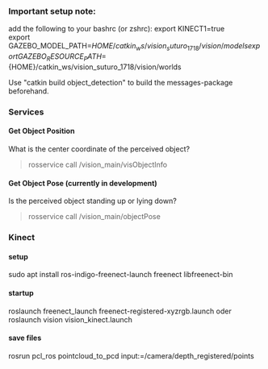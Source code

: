 ### Important setup note:
add the following to your bashrc (or zshrc):
export KINECT1=true  
export GAZEBO_MODEL_PATH=${HOME}/catkin_ws/vision_suturo_1718/vision/models  
export GAZEBO_RESOURCE_PATH=${HOME}/catkin_ws/vision_suturo_1718/vision/worlds  

Use "catkin build object_detection" to build the messages-package beforehand.



### Services

#### Get Object Position
What is the center coordinate of the perceived object?
> rosservice call /vision_main/visObjectInfo

#### Get Object Pose (currently in development)
Is the perceived object standing up or lying down?
>  rosservice call /vision_main/objectPose   

### Kinect
#### setup
sudo apt install ros-indigo-freenect-launch freenect libfreenect-bin

#### startup
roslaunch freenect_launch freenect-registered-xyzrgb.launch
oder
roslaunch vision vision_kinect.launch

#### save files
rosrun pcl_ros pointcloud_to_pcd input:=/camera/depth_registered/points
